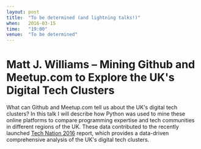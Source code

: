 ```yaml
---
layout: post
title:  "To be determined (and lightning talks!)"
when:   2016-03-15
time:   "19:00"
venue:  "To be determined"
---
```


# Matt J. Williams – Mining Github and Meetup.com to Explore the UK's Digital Tech Clusters

What can Github and Meetup.com tell us about the UK's digital tech clusters? In this talk I will describe how Python was used to mine these online platforms to compare programming expertise and tech communities in different regions of the UK. These data contributed to the recently launched [Tech Nation 2016](http://www.nesta.org.uk/publications/tech-nation-2016) report, which provides a data-driven comprehensive analysis of the UK's digital tech clusters.